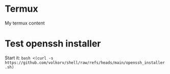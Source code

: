 # Termux
My termux content

# Test openssh installer
Start it:
```bash <(curl -s https://github.com/volkorv/shell/raw/refs/heads/main/openssh_installer.sh)```
